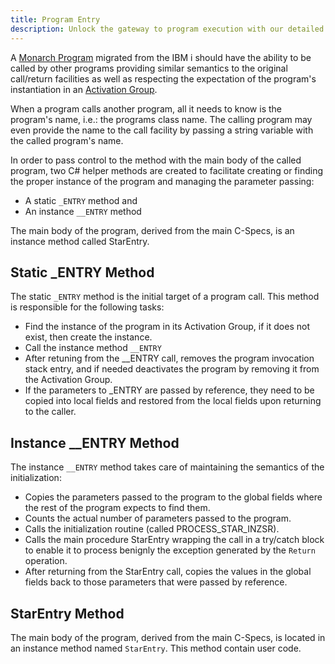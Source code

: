```yaml
---
title: Program Entry
description: Unlock the gateway to program execution with our detailed guide on Program Entry. This essential resource is designed for developers and programmers seeking to understand the core principles behind starting a program, including the intricacies of main methods, entry points, and initial execution flows. Whether you're working with compiled languages like C and Java, or scripting languages such as Python and JavaScript, our guide provides a comprehensive overview of how programs begin their lifecycle. Learn about the conventions, best practices, and differences in program entry across various programming environments and platforms. This guide is your first step towards mastering the foundational aspects of program execution.
---
```


A [Monarch Program](/concepts/architecture/monarch-programs.html) migrated from the IBM i should have the ability to be called by other programs providing similar semantics to the original call/return facilities as well as respecting the expectation of the program's instantiation in an [Activation Group](/concepts/architecture/activation-groups.html).

When a program calls another program, all it needs to know is the program's name, i.e.: the programs class name.  The calling program may even provide the name to the call facility by passing a string variable with the called program's name.

In order to pass control to the method with the main body of the called program, two C# helper methods are created to facilitate creating or finding the proper instance of the program and managing the parameter passing:
 * A static ```_ENTRY``` method and
 * An instance ```__ENTRY``` method

 The main body of the program, derived from the main C-Specs, is an instance method called StarEntry.

## Static _ENTRY Method
The static ```_ENTRY``` method is the initial target of a program call. This method is responsible for the following tasks:
 * Find the instance of the program in its Activation Group, if it does not exist, then create the instance.
 * Call the instance method ```__ENTRY```
 * After retuning from the __ENTRY call, removes the program invocation stack entry, and if needed deactivates the program by removing it from the Activation Group.
 * If the parameters to _ENTRY are passed by reference, they need to be copied into local fields and restored from the local fields upon returning to the caller. 


## Instance __ENTRY Method

The instance ```__ENTRY``` method takes care of maintaining the semantics of the initialization:
 * Copies the parameters passed to the program to the global fields where the rest of the program expects to find them.
 * Counts the actual number of parameters passed to the program.
 * Calls the initialization routine (called PROCESS_STAR_INZSR).
 * Calls the main procedure StarEntry wrapping the call in a try/catch block to enable it to process benignly the exception generated by the ```Return``` operation.
 * After returning from the StarEntry call, copies the values in the global fields back to those parameters that were passed by reference.

## StarEntry Method
The  main body of the program, derived from the main C-Specs, is located in an instance method named ```StarEntry```.  This method contain user code.
